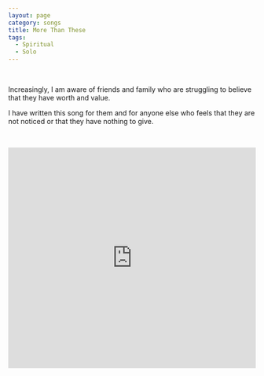 ```yaml
---
layout: page
category: songs
title: More Than These
tags:
  - Spiritual
  - Solo
---
```


&nbsp;

Increasingly, I am aware of friends and family who are struggling to believe that they have worth and value.

I have written this song for them and for anyone else who feels that they are not noticed or that they have nothing to give. 


&nbsp;


<iframe width="100%" height="450" scrolling="no" frameborder="no" src="https://w.soundcloud.com/player/?url=https%3A//api.soundcloud.com/tracks/319628964&amp;auto_play=false&amp;hide_related=false&amp;show_comments=true&amp;show_user=true&amp;show_reposts=false&amp;visual=true"></iframe>